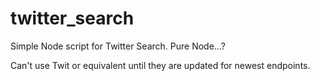 # twitter_search

Simple Node script for Twitter Search. Pure Node...? 

Can't use Twit or equivalent until they are updated for newest endpoints.

